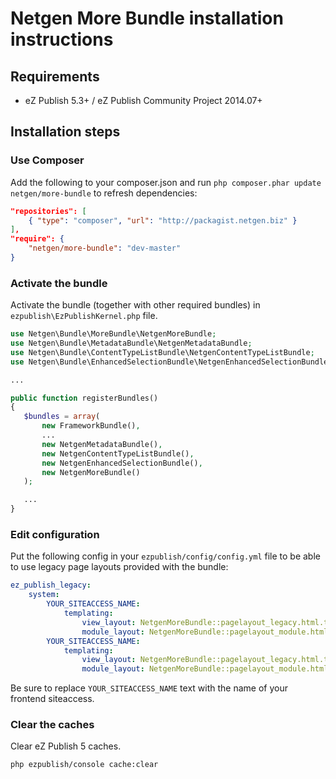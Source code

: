 Netgen More Bundle installation instructions
============================================

Requirements
------------

* eZ Publish 5.3+ / eZ Publish Community Project 2014.07+

Installation steps
------------------

### Use Composer

Add the following to your composer.json and run `php composer.phar update netgen/more-bundle` to refresh dependencies:

```json
"repositories": [
    { "type": "composer", "url": "http://packagist.netgen.biz" }
],
"require": {
    "netgen/more-bundle": "dev-master"
}
```

### Activate the bundle

Activate the bundle (together with other required bundles) in `ezpublish\EzPublishKernel.php` file.

```php
use Netgen\Bundle\MoreBundle\NetgenMoreBundle;
use Netgen\Bundle\MetadataBundle\NetgenMetadataBundle;
use Netgen\Bundle\ContentTypeListBundle\NetgenContentTypeListBundle;
use Netgen\Bundle\EnhancedSelectionBundle\NetgenEnhancedSelectionBundle;

...

public function registerBundles()
{
   $bundles = array(
       new FrameworkBundle(),
       ...
       new NetgenMetadataBundle(),
       new NetgenContentTypeListBundle(),
       new NetgenEnhancedSelectionBundle(),
       new NetgenMoreBundle()
   );

   ...
}
```

### Edit configuration

Put the following config in your `ezpublish/config/config.yml` file to be able to use legacy page layouts provided with the bundle:

```yml
ez_publish_legacy:
    system:
        YOUR_SITEACCESS_NAME:
            templating:
                view_layout: NetgenMoreBundle::pagelayout_legacy.html.twig
                module_layout: NetgenMoreBundle::pagelayout_module.html.twig
        YOUR_SITEACCESS_NAME:
            templating:
                view_layout: NetgenMoreBundle::pagelayout_legacy.html.twig
                module_layout: NetgenMoreBundle::pagelayout_module.html.twig
```

Be sure to replace `YOUR_SITEACCESS_NAME` text with the name of your frontend siteaccess.

### Clear the caches

Clear eZ Publish 5 caches.

```bash
php ezpublish/console cache:clear
```
